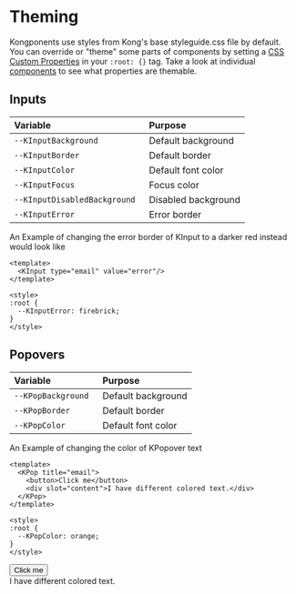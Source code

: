 # Theming

Kongponents use styles from Kong's base styleguide.css file by default. You can override or "theme" some parts of components by setting a [CSS Custom Properties](https://developer.mozilla.org/en-US/docs/Web/CSS/--*) in your `:root: {}` tag. Take a look at individual [components](/components/) to see what properties are themable.

## Inputs
| Variable | Purpose
|:-------- |:-------
| `--KInputBackground `| Default background
| `--KInputBorder `| Default border
| `--KInputColor `| Default font color
| `--KInputFocus `| Focus color
| `--KInputDisabledBackground `| Disabled background
| `--KInputError `| Error border

An Example of changing the error border of KInput to a darker red instead would
look like
```vue
<template>
  <KInput type="email" value="error"/>
</template>

<style>
:root {
  --KInputError: firebrick;
}
</style>
```
<KInput id="theme-page-kinput" type="email" value="error" />

## Popovers
| Variable | Purpose
|:-------- |:-------
| `--KPopBackground `| Default background
| `--KPopBorder `| Default border
| `--KPopColor `| Default font color

An Example of changing the color of KPopover text

```vue
<template>
  <KPop title="email">
    <button>Click me</button>
    <div slot="content">I have different colored text.</div>
  </KPop>
</template>

<style>
:root {
  --KPopColor: orange;
}
</style>
```
<div id="theme-page-kpop">
<KPop title="email" target="#theme-page-kpop"><button>Click me</button><div slot="content">I have different colored text.</div></KPop>
</div>

<style scoped>
#theme-page-kinput { --KInputError: firebrick; }
#theme-page-kpop  { --KPopColor: orange; }
</style>
